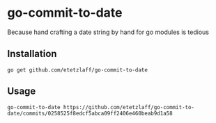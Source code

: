 # go-commit-to-date
Because hand crafting a date string by hand for go modules is tedious

## Installation
`go get github.com/etetzlaff/go-commit-to-date`

## Usage
`go-commit-to-date https://github.com/etetzlaff/go-commit-to-date/commits/0258525f8edcf5abca09ff2406e460beab9d1a58`
